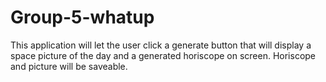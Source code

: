 # Group-5-whatup
This application will let the user click a generate button that will display a space picture of the day and a generated horiscope on screen. Horiscope and picture will be saveable.
